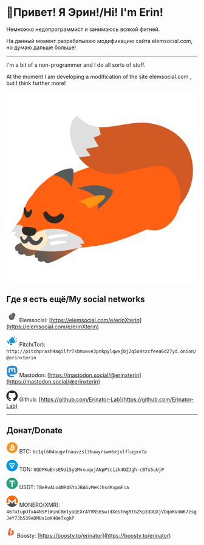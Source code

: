 # 👋Привет! Я Эрин!/Hi! I'm Erin!

Немножко недопрограммист и занимаюсь всякой фигней.

На данный момент разрабатываю модификацию сайта elemsocial.com, но думаю дальше больше!

---

I'm a bit of a non-programmer and I do all sorts of stuff.

At the moment I am developing a modification of the site elemsocial.com , but I think further more!

![Nya](icons/FoxBread.png)

## Где я есть ещё/My social networks

![Elem](icons/Elem.svg) Elemsocial: [https://elemsocial.com/e/erinXterin](https://elemsocial.com/e/erinXterin)

![Pitch](icons/Pitch.svg) Pitch(Tor): ```http://pitchprash4aqilfr7sbmuwve3pnkpylqwxjbj2q5o4szcfeea6d27yd.onion/@erinxterin```

![Mas](icons/Mas.svg) Mastodon: [https://mastodon.social/@erinxterin](https://mastodon.social/@erinxterin)

![Git](icons/Git.svg) Github: [https://github.com/Erinator-Lab](https://github.com/Erinator-Lab)

---
## Донат/Donate
![Bit](icons/Bit.svg) BTC: ```bc1ql604augvfnauvzsl36uwyrswm6ejxlflugxv7a```

![Ton](icons/Ton.svg) TON: ```UQDPKuEnsENUi5yQMvxuqxjANpPtcizk4DZJgh-cBTs5uUjP```

![Usdt](icons/Usdt.svg) USDT: ```TBeRvALo4NR4SYoJBA6vMeKJhsdKvpmFca```

![Mon](icons/Mon.svg) MONERO(XMR): ```46TutupUfxA4NSPiWunCBm1yaQEXrAYVNS65wJdXeUTngRtGZKp33DQXjVDqoKVoWK7zsgJeY7Jb539eDMUs1oK48eTxgkP```

![Boo](icons/Boo.svg) Boosty: [https://boosty.to/erinator](https://boosty.to/erinator)
